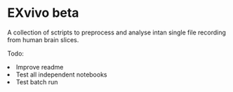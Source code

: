 # EXvivo beta
A collection of sctripts to preprocess and analyse intan single file recording from human brain slices. 

Todo:

<li> Improve readme</li>
<li> Test all independent notebooks</li>
<li> Test batch run</li>


